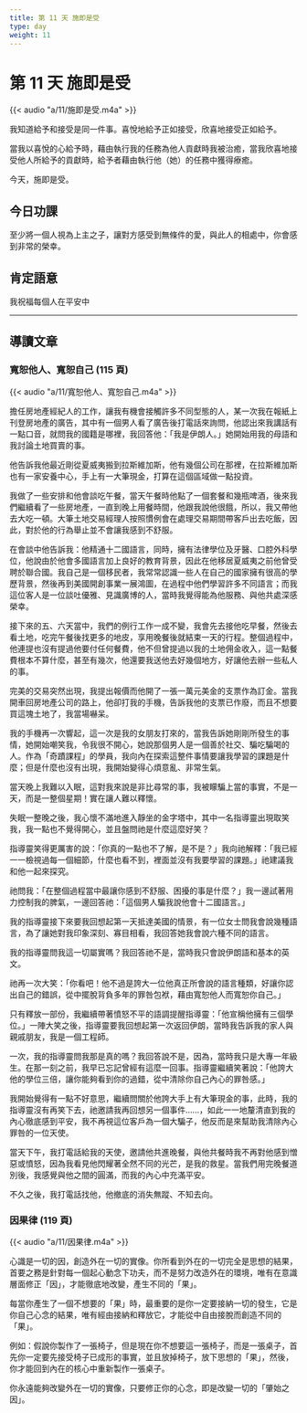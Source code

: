 ```yaml
---
title: 第 11 天 施即是受
type: day
weight: 11
---
```


# 第 11 天 施即是受

{{< audio "a/11/施即是受.m4a" >}}

我知道給予和接受是同一件事。喜悅地給予正如接受，欣喜地接受正如給予。

當我以喜悅的心給予時，藉由執行我的任務為他人貢獻時我被治癒，當我欣喜地接受他人所給予的貢獻時，給予者藉由執行他（她）的任務中獲得療癒。

今天，施即是受。


## 今日功課

至少將一個人視為上主之子，讓對方感受到無條件的愛，與此人的相處中，你會感到非常的榮幸。

## 肯定語意

我祝福每個人在平安中

---

## 導讀文章

### 寬恕他人、寬恕自己 (115 頁)

{{< audio "a/11/寬恕他人、寬恕自己.m4a" >}}

擔任房地產經紀人的工作，讓我有機會接觸許多不同型態的人，某一次我在報紙上刊登房地產的廣告，其中有一個男人看了廣告後打電話來詢問，他認出來我講話有一點口音，就問我的國籍是哪裡，我回答他：「我是伊朗人。」她開始用我的母語和我討論土地買賣的事。

他告訴我他最近剛從夏威夷搬到拉斯維加斯，他有幾個公司在那裡，在拉斯維加斯也有一家安養中心，手上有一大筆現金，打算在這個區域做一點投資。

我做了一些安排和他會談吃午餐，當天午餐時他點了一個套餐和幾瓶啤酒，後來我們繼續看了一些房地產，一直到晚上用餐時間，他跟我說他很餓，所以，我又帶他去大吃一頓。大筆土地交易經理人按照慣例會在處理交易期間帶客戶出去吃飯，因此，對於他的行為舉止並不會讓我感到不舒服。

在會談中他告訴我：他精通十二國語言，同時，擁有法律學位及牙醫、口腔外科學位，他說由於他會多國語言加上良好的教育背景，因此在他移居夏威夷之前他曾受聘於聯合國。我自己是一個移民者，我常常認識一些人在自己的國家擁有很高的學歷背景，然後再到美國開創事業一展鴻圖，在過程中他們學習許多不同語言；而我這位客人是一位談吐優雅、見識廣博的人，當時我覺得能為他服務、與他共處深感榮幸。

接下來的五、六天當中，我們的例行工作一成不變，我會先去接他吃早餐，然後去看土地，吃完午餐後找更多的地皮，享用晚餐後就結束一天的行程。整個過程中，他連提也沒有提過他要付任何餐費，他不但曾提過以我的土地佣金收入，這一點餐費根本不算什麼，甚至有幾次，他還要我送他去好幾個地方，好讓他去辦一些私人的事。

完美的交易突然出現，我提出報價而他開了一張一萬元美金的支票作為訂金。當我開車回房地產公司的路上，他卻打我的手機，告訴我他的支票已作廢，而且不想要買這塊土地了，我當場嚇呆。

我的手機再一次響起，這一次是我的女朋友打來的，當我告訴她剛剛所發生的事情，她開始嘲笑我，令我很不開心，她說那個男人是一個善於社交、騙吃騙喝的人。作為「奇蹟課程」的學員，我向內在探索這整件事情要讓我學習的課題是什麼；但是什麼也沒有出現，我開始變得心煩意亂、非常生氣。

當天晚上我難以入眠，這對我來說是非比尋常的事，我被矇騙上當的事實，不是一天，而是一整個星期！實在讓人難以釋懷。

失眠一整晚之後，我心懷不滿地進入靜坐的金字塔中，其中一名指導靈出現取笑我，我一點也不覺得開心，並且盤問祂是什麼這麼好笑？

指導靈笑得更厲害的說：「你真的一點也不了解，是不是？」我向祂解釋：「我已經一一檢視過每一個細節，什麼也看不到，裡面並沒有我要學習的課題。」祂建議我和他一起來探究。

祂問我：「在整個過程當中最讓你感到不舒服、困擾的事是什麼？」我一邊試著用力控制我的脾氣，一邊回答祂：「這個男人騙我說他會十二國語言。」

我的指導靈接下來要我回想起第一天抵達美國的情景，有一位女士問我會說幾種語言，為了讓她對我印象深刻、寡目相看，我回答她我會說六種不同的語言。

我的指導靈問我這一切屬實嗎？我回答祂不是，當時我只會說伊朗語和基本的英文。

祂再一次大笑：「你看吧！他不過是誇大一位他真正所會說的語言種類，好讓你認出自己的錯誤，從中擺脫背負多年的罪咎包袱，藉由寬恕他人而寬恕你自己。」

只有釋放一部份，我繼續帶著憤怒不平的語調提醒指導靈：「他宣稱他擁有三個學位。」一陣大笑之後，指導靈要我回想起第一次返回伊朗，當時我告訴我的家人與親戚朋友，我是一個工程師。

一次，我的指導靈問我那是真的嗎？我回答說不是，因為，當時我只是大專一年級生。在那一刻之前，我早已忘記曾經有這麼一回事。指導靈繼續笑著說：「他誇大他的學位三倍，讓你能夠看到你的過錯，從中清除你自己內心的罪咎感。」

我開始覺得有一點不好意思，繼續問關於他誇大手上有大筆現金的事，此時，我的指導靈沒有再笑下去，祂邀請我再回想另一個事件……，如此一一地釐清直到我的內心徹底感到平安，我不再視這位客戶為一個大騙子，他反而是來幫助我清除內心罪咎的一位天使。

當天下午，我打電話給我的天使，邀請他共進晚餐，與他共餐時我不再對他感到憎惡或憤怒，因為我看見他閃耀著全然不同的光芒，是我的救星。當我們用完晚餐道別後，我感覺與他之間的圓滿，而我的內心中充滿平安。

不久之後，我打電話找他，他撤底的消失無蹤、不知去向。

### 因果律 (119 頁)

{{< audio "a/11/因果律.m4a" >}}

心識是一切的因，創造外在一切的實像。你所看到外在的一切完全是思想的結果，首要之務是針對每一個起心動念下功夫，而不是努力改造外在的環境，唯有在意識層面修正「因」，才能徹底地改變，產生不同的「果」。

每當你產生了一個不想要的「果」時，最重要的是你一定要接納一切的發生，它是你自己心念的結果，唯有經由接納和釋放它，才能從中自由接脫而創造不同的「果」。

例如：假說你製作了一張椅子，但是現在你不想要這一張椅子，而是一張桌子，首先你一定要先接受椅子已成形的事實，並且放掉椅子，放下思想的「果」，然後，你才能回到內在的核心中重新製作一張桌子。

你永遠能夠改變外在一切的實像，只要修正你的心念，即是改變一切的「肇始之因」。
